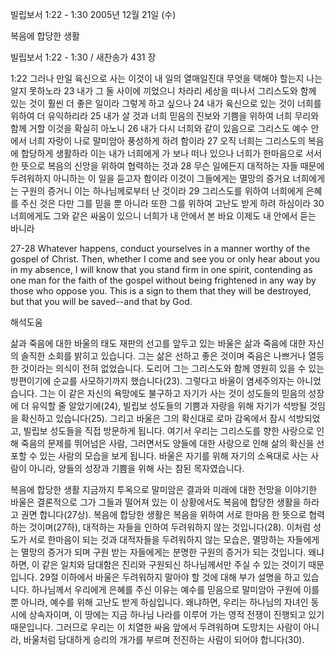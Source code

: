빌립보서 1:22 - 1:30 
2005년 12월 21일 (수)

복음에 합당한 생활



빌립보서 1:22 - 1:30 / 새찬송가 431 장


1:22 그러나 만일 육신으로 사는 이것이 내 일의 열매일진대 무엇을 택해야 할는지 나는 알지 못하노라 23 내가 그 둘 사이에 끼었으니 차라리 세상을 떠나서 그리스도와 함께 있는 것이 훨씬 더 좋은 일이라 그렇게 하고 싶으나 24 내가 육신으로 있는 것이 너희를 위하여 더 유익하리라 25 내가 살 것과 너희 믿음의 진보와 기쁨을 위하여 너희 무리와 함께 거할 이것을 확실히 아노니 26 내가 다시 너희와 같이 있음으로 그리스도 예수 안에서 너희 자랑이 나로 말미암아 풍성하게 하려 함이라 27 오직 너희는 그리스도의 복음에 합당하게 생활하라 이는 내가 너희에게 가 보나 떠나 있으나 너희가 한마음으로 서서 한 뜻으로 복음의 신앙을 위하여 협력하는 것과 28 무슨 일에든지 대적하는 자들 때문에 두려워하지 아니하는 이 일을 듣고자 함이라 이것이 그들에게는 멸망의 증거요 너희에게는 구원의 증거니 이는 하나님께로부터 난 것이라 29 그리스도를 위하여 너희에게 은혜를 주신 것은 다만 그를 믿을 뿐 아니라 또한 그를 위하여 고난도 받게 하려 하심이라 30 너희에게도 그와 같은 싸움이 있으니 너희가 내 안에서 본 바요 이제도 내 안에서 듣는 바니라 

27-28 Whatever happens, conduct yourselves in a manner worthy of the gospel of Christ. Then, whether I come and see you or only hear about you in my absence, I will know that you stand firm in one spirit, contending as one man for the faith of the gospel without being frightened in any way by those who oppose you. This is a sign to them that they will be destroyed, but that you will be saved--and that by God.

해석도움





삶과 죽음에 대한 바울의 태도 
재판의 선고를 앞두고 있는 바울은 삶과 죽음에 대한 자신의 솔직한 소회를 밝히고 있습니다. 그는 삶은 선하고 좋은 것이며 죽음은 나쁘거나 열등한 것이라는 의식이 전혀 없었습니다. 도리어 그는 그리스도와 함께 영원히 있을 수 있는 방편이기에 순교를 사모하기까지 했습니다(23). 그렇다고 바울이 염세주의자는 아니었습니다. 그는 이 같은 자신의 욕망에도 불구하고 자기가 사는 것이 성도들의 믿음의 성장에 더 유익할 줄 알았기에(24), 빌립보 성도들의 기쁨과 자랑을 위해 자기가 석방될 것임을 확신하고 있습니다(25). 그리고 바울은 그의 확신대로 로마 감옥에서 잠시 석방되었고, 빌립보 성도들을 직접 방문하게 됩니다. 여기서 우리는 그리스도를 향한 사랑으로 인해 죽음의 문제를 뛰어넘은 사람, 그러면서도 양들에 대한 사랑으로 인해 삶의 확신을 선포할 수 있는 사람의 모습을 보게 됩니다. 바울은 자기를 위해 자기의 소욕대로 사는 사람이 아니라, 양들의 성장과 기쁨을 위해 사는 참된 목자였습니다. 

복음에 합당한 생활 
지금까지 투옥으로 말미암은 결과와 미래에 대한 전망을 이야기한 바울은 결론적으로 그가 그들과 떨어져 있는 이 상황에서도 복음에 합당한 생활을 하라고 권면 합니다(27상). 복음에 합당한 생활은 복음을 위하여 서로 한마음 한 뜻으로 협력하는 것이며(27하), 대적하는 자들을 인하여 두려워하지 않는 것입니다(28). 이처럼 성도가 서로 한마음이 되는 것과 대적자들을 두려워하지 않는 모습은, 멸망하는 자들에게는 멸망의 증거가 되며 구원 받는 자들에게는 분명한 구원의 증거가 되는 것입니다. 왜냐하면, 이 같은 일치와 담대함은 진리와 구원되신 하나님께서만 주실 수 있는 것이기 때문입니다. 29절 이하에서 바울은 두려워하지 말아야 할 것에 대해 부가 설명을 하고 있습니다. 하나님께서 우리에게 은혜를 주신 이유는 예수를 믿음으로 말미암아 구원에 이를 뿐 아니라, 예수를 위해 고난도 받게 하심입니다. 왜냐하면, 우리는 하나님의 자녀인 동시에 상속자이며, 이 땅에는 지금 하나님 나라를 이루어 가는 영적 전쟁이 진행되고 있기 때문입니다. 그러므로 우리는 이 치열한 싸움 앞에서 두려워하며 도망치는 사람이 아니라, 바울처럼 담대하게 승리의 개가를 부르며 전진하는 사람이 되어야 합니다(30).